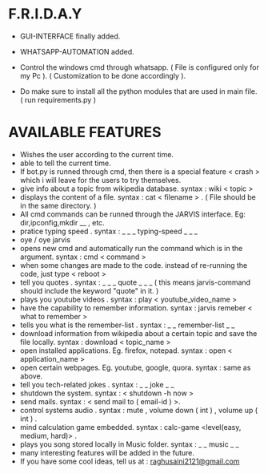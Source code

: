 # F.R.I.D.A.Y

- GUI-INTERFACE finally added.
- WHATSAPP-AUTOMATION added.
- Control the windows cmd through whatsapp. ( File is configured only for my Pc ). ( Customization to be done accordingly ).

- Do make sure to install all the python modules that are used in main file.  ( run requirements.py )

# AVAILABLE FEATURES

- Wishes the user according to the current time.
- able to tell the current time.
- If bot.py is runned through cmd, then there is a special feature < crash > which i will leave for the users to try themselves.
- give info about a topic from wikipedia database. syntax : wiki < topic >
- displays the content of a file. syntax : cat < filename > . ( File should be in the same directory. )
- All cmd commands can be runned through the JARVIS interface. Eg: dir,ipconfig,mkdir __ , etc.
- pratice typing speed .  syntax : _ _ _  typing-speed _ _ _ 
- oye / oye jarvis
- opens new cmd and automatically run the command which is in the argument. syntax : cmd < command >
- when some changes are made to the code. instead of re-running the code, just type < reboot >
- tell you quotes . syntax : _ _ _ quote _ _ _ ( this means jarvis-command should include the keyword "quote" in it. )
- plays you youtube videos . syntax : play < youtube_video_name >
- have the capability to remember information. syntax : jarvis remeber < what to remember >
- tells you what is the remember-list . syntax : _ _ remember-list _ _
- download information from wikipedia about a certain topic and save the file locally. syntax : download < topic_name >
- open installed applications. Eg. firefox, notepad. syntax : open < application_name >
- open certain webpages. Eg. youtube, google, quora. syntax : same as above.
- tell you tech-related jokes . syntax : _ _ joke _ _
- shutdown the system. syntax : < shutdown -h now >
- send mails. syntax : < send mail to ( email-id ) >.
- control systems audio . syntax : mute , volume down ( int ) , volume up ( int ) .
- mind calculation game embedded. syntax : calc-game <level(easy, medium, hard)> . 
- plays you song stored locally in Music folder. syntax : _ _ music _ _
- many interesting features will be added in the future.
- If you have some cool ideas, tell us at : raghusaini2121@gmail.com
